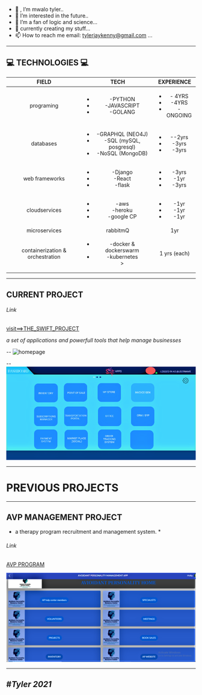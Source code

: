 - 👋 , I’m mwalo tyler..
- 👀 I’m interested in the future..
- 🌱 I’m a fan of logic and science...
- 💞️ currently creating my stuff... 
- 📫 How to reach me  <a> email: tylerjaykenny@gmail.com </a>...

<!---
tylerjay254/tylerjay254 is a ✨ special ✨ repository; no one in the universe has/can have it apart from tyler254
--->
---
💻 TECHNOLOGIES 💻
---
| FIELD | TECH | EXPERIENCE |
| :---: | :---:| :---:      |
| programing |  <ul><li>-PYTHON</li><li>-JAVASCRIPT</li><li> -GOLANG</li></ul>  |<ul><li>- 4YRS</li><li>-4YRS</li><li> -ONGOING</li></ul>|
| databases  |  <ul><li>-GRAPHQL (NEO4J)</li><li> -SQL (mySQL, posgresql)</li><li> -NoSQL (MongoDB)</li></ul>|<ul><li>--2yrs</li><li>-3yrs</li><li> -3yrs</li></ul>|
| web frameworks |   <ul><li> -Django</li><li>-React</li><li>-flask</li></ul> | <ul><li>-3yrs</li><li>-1yr</li><li> -3yrs</li></ul> |
| cloudservices |  <ul><li>-aws</li><li> -heroku</li><li> -google CP</li></ul>| <ul><li>-1yr</li><li>-1yr</li><li> -1yr</li></ul> |
| microservices | rabbitmQ | 1yr|
| containerization & orchestration| <ul><li>-docker & dockerswarm</li><li> -kubernetes </li>></ul> | 1 yrs (each) |


---
  CURRENT PROJECT 
---
###### Link

[visit==>THE_SWIFT_PROJECT]( https://theswiftproject.herokuapp.com) 

*a set of applications and powerfull tools that help manage businesses*
  
--
![homepage](/gallery/1.png)

--
![DASHPAGE](/gallery/HOME.PNG)
  

---
  # PREVIOUS PROJECTS
---
 
 ## AVP MANAGEMENT PROJECT
 
 * a therapy program recruitment and management system. *
 ###### Link
 [AVP PROGRAM ](HTTPS://WWW.AVOIDANTS.ORG)
 
 ![DASHBOARD]( /gallery/homepage.PNG)
 
 ---
  #*Tyler 2021*
 ---
 




  
